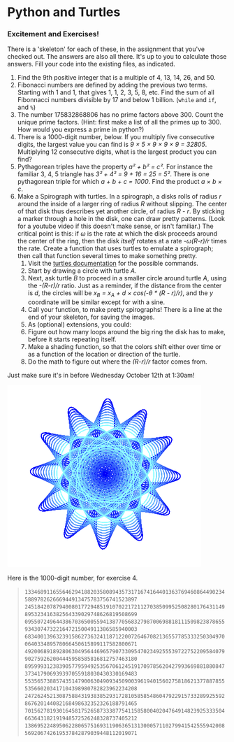 # Python and Turtles

### Excitement and Exercises!
There is a 'skeleton' for each of these, in the assignment that you've checked out.  The answers are also all there.  It's up to you to calculate those answers.  Fill your code into the existing files, as indicated.

1. Find the 9th positive integer that is a multiple of 4, 13, 14, 26, and 50.
2. Fibonacci numbers are defined by adding the previous two terms.  Starting with 1 and 1, that gives 1, 1, 2, 3, 5, 8, etc.  Find the sum of all Fibonnacci numbers divisible by 17 and below 1 billion.  (`while` and `if`, and `%`)
3. The number 175832868806 has no prime factors above 300.  Count the unique prime factors.  (Hint: first make a list of all the primes up to 300.  How would you express a prime in python?)
4. There is a 1000-digit number, below.  If you multiply five consecutive digits, the largest value you can find is _9 × 5 × 9 × 9 × 9 = 32805_.  Multiplying 12 consecutive digits, what is the largest product you can find?
5. Pythagorean triples have the property _a² + b² = c²_.  For instance the familiar 3, 4, 5 triangle has _3² + 4² = 9 + 16 = 25 = 5²_.  There is one pythagorean triple for which _a + b + c = 1000_.  Find the product _a × b × c_.
6. Make a Spirograph with turtles.  In a spirograph, a disks rolls of radius _r_ around the inside of a larger ring of radius _R_ without slipping.  The center of that disk thus describes yet another circle, of radius _R - r_.  By sticking a marker through a hole in the disk, one can draw pretty patterns.  (Look for a youtube video if this doesn't make sense, or isn't familiar.)  The critical point is this: if _ω_ is the rate at which the disk proceeds around the center of the ring, then the disk _itself_ rotates at a rate _-ω(R-r)/r_ times the rate.  Create a function that uses turtles to emulate a spirograph; then call that function several times to make something pretty.  
   1. Visit the [turtles documentation](https://docs.python.org/3.5/library/turtle.html) for the possible commands.  
   2. Start by drawing a circle with turtle _A_.
   3. Next, ask turtle _B_ to proceed in a smaller circle around turtle _A_, using the _-(R-r)/r_ ratio.  Just as a reminder, if the distance from the center is _d_, the circles will be _x<sub>B</sub> = x<sub>A</sub> + d × cos(-θ * (R - r)/r)_, and the _y_ coordinate will be similar except for with a sine.
   4. Call your function, to make pretty spirographs!  There is a line at the end of your skeleton, for saving the images.
   5. As (optional) extensions, you could:
     1. Figure out how many loops around the big ring the disk has to make, before it starts repeating itself.
     2. Make a shading function, so that the colors shift either over time or as a function of the location or direction of the turtle.
     3. Do the math to figure out where the _(R-r)/r_ factor comes from.

Just make sure it's in before Wednesday October 12th at 1:30am!


![Spirograph](jamie_spirograph.png?raw=true "Spirograph")



Here is the 1000-digit number, for exercise 4.
> `1334689116556462941882035808943573171674164401363769460864490234588978262666944913475783756741523897`
> `2451842078794008017729485191070221721127038509952508280176431149895323416382564339029748626819508699`
> `0955072496443867036500559413877056832798700698818111509823878655934307473221647215004911386585940003`
> `6834001396323915862736324118712200726467082136557785333250304970064033489578066450615899117582800671`
> `4920068918928063049564469657907330954702349255539722752209584079902759262004445958585816812757463180`
> `8959993123839057795949253567061245191709785620427993669881880847373417906939397055918030430330169483`
> `5535657388574351479006304909345090039619401560275818621377887855535660203417104398980782823962234208`
> `2472624521308758843193838529317281058585486047922915733289925592867620144082168498632352326188791465`
> `7015627819301645817526587333877541158580040204764914823925333504663643182191948572526248328737405212`
> `1386952248950622806575169311906365131300057110279941542555942008569206742619537842879039448112019071`
